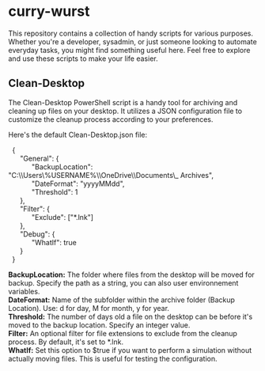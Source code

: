 # curry-wurst
This repository contains a collection of handy scripts for various purposes. Whether you're a developer, sysadmin, or just someone looking to automate everyday tasks, you might find something useful here.
Feel free to explore and use these scripts to make your life easier.

## Clean-Desktop

The Clean-Desktop PowerShell script is a handy tool for archiving and cleaning up files on your desktop. It utilizes a JSON configuration file to customize the cleanup process according to your preferences.   

Here's the default Clean-Desktop.json file:  

&nbsp;&nbsp;{   
&nbsp;&nbsp;&nbsp;&nbsp;&nbsp;&nbsp;"General": {   
&nbsp;&nbsp;&nbsp;&nbsp;&nbsp;&nbsp;&nbsp;&nbsp;&nbsp;&nbsp;&nbsp;&nbsp;"BackupLocation": "C:\\\Users\\\%USERNAME%\\\OneDrive\\\Documents\\\_ Archives",   
&nbsp;&nbsp;&nbsp;&nbsp;&nbsp;&nbsp;&nbsp;&nbsp;&nbsp;&nbsp;&nbsp;&nbsp;"DateFormat": "yyyyMMdd",   
&nbsp;&nbsp;&nbsp;&nbsp;&nbsp;&nbsp;&nbsp;&nbsp;&nbsp;&nbsp;&nbsp;&nbsp;"Threshold": 1   
&nbsp;&nbsp;&nbsp;&nbsp;&nbsp;&nbsp;},   
&nbsp;&nbsp;&nbsp;&nbsp;&nbsp;&nbsp;"Filter": {   
&nbsp;&nbsp;&nbsp;&nbsp;&nbsp;&nbsp;&nbsp;&nbsp;&nbsp;&nbsp;&nbsp;&nbsp;"Exclude": ["*.lnk"]   
&nbsp;&nbsp;&nbsp;&nbsp;&nbsp;&nbsp;},   
&nbsp;&nbsp;&nbsp;&nbsp;&nbsp;&nbsp;"Debug": {   
&nbsp;&nbsp;&nbsp;&nbsp;&nbsp;&nbsp;&nbsp;&nbsp;&nbsp;&nbsp;&nbsp;&nbsp;"WhatIf": true   
&nbsp;&nbsp;&nbsp;&nbsp;&nbsp;&nbsp;}   
&nbsp;&nbsp;}   

**BackupLocation:** The folder where files from the desktop will be moved for backup. Specify the path as a string, you can also user environnement variables.    
**DateFormat:** Name of the subfolder within the archive folder (Backup Location). Use: d for day, M for month, y for year.   
**Threshold:** The number of days old a file on the desktop can be before it's moved to the backup location. Specify an integer value.   
**Filter:** An optional filter for file extensions to exclude from the cleanup process. By default, it's set to *.lnk.   
**WhatIf:** Set this option to $true if you want to perform a simulation without actually moving files. This is useful for testing the configuration.   

